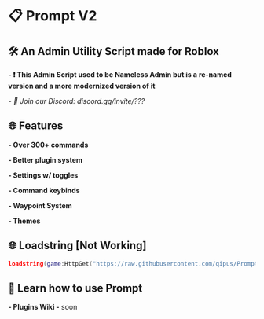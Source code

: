 # 📋 Prompt V2
## 🛠️ An Admin Utility Script made for Roblox

**- ❗ This Admin Script used to be Nameless Admin but is a re-named version and a more modernized version of it**

*- 💬 Join our Discord: discord.gg/invite/???*

## 🌐 Features
**- Over 300+ commands**

**- Better plugin system**

**- Settings w/ toggles**

**- Command keybinds**

**- Waypoint System**

**- Themes**

## 🌐 Loadstring [Not Working]

```lua
loadstring(game:HttpGet("https://raw.githubusercontent.com/qipus/Prompt/main/Main.lua"))()
```

## 🧠 Learn how to use Prompt
**- Plugins Wiki -** soon
